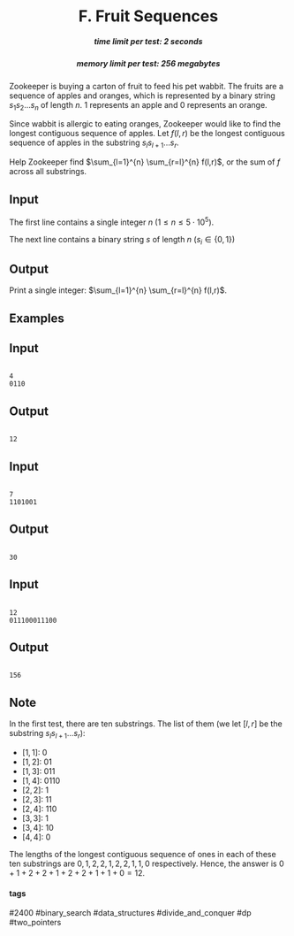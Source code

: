 <h1 style='text-align: center;'> F. Fruit Sequences</h1>

<h5 style='text-align: center;'>time limit per test: 2 seconds</h5>
<h5 style='text-align: center;'>memory limit per test: 256 megabytes</h5>

Zookeeper is buying a carton of fruit to feed his pet wabbit. The fruits are a sequence of apples and oranges, which is represented by a binary string $s_1s_2\ldots s_n$ of length $n$. $1$ represents an apple and $0$ represents an orange.

Since wabbit is allergic to eating oranges, Zookeeper would like to find the longest contiguous sequence of apples. Let $f(l,r)$ be the longest contiguous sequence of apples in the substring $s_{l}s_{l+1}\ldots s_{r}$. 

Help Zookeeper find $\sum_{l=1}^{n} \sum_{r=l}^{n} f(l,r)$, or the sum of $f$ across all substrings.

## Input

The first line contains a single integer $n$ $(1 \leq n \leq 5 \cdot 10^5)$.

 The next line contains a binary string $s$ of length $n$ $(s_i \in \{0,1\})$ 

## Output

Print a single integer: $\sum_{l=1}^{n} \sum_{r=l}^{n} f(l,r)$. 

## Examples

## Input


```

4
0110

```
## Output


```

12

```
## Input


```

7
1101001

```
## Output


```

30

```
## Input


```

12
011100011100

```
## Output


```

156

```
## Note

In the first test, there are ten substrings. The list of them (we let $[l,r]$ be the substring $s_l s_{l+1} \ldots s_r$):

* $[1,1]$: 0
* $[1,2]$: 01
* $[1,3]$: 011
* $[1,4]$: 0110
* $[2,2]$: 1
* $[2,3]$: 11
* $[2,4]$: 110
* $[3,3]$: 1
* $[3,4]$: 10
* $[4,4]$: 0

The lengths of the longest contiguous sequence of ones in each of these ten substrings are $0,1,2,2,1,2,2,1,1,0$ respectively. Hence, the answer is $0+1+2+2+1+2+2+1+1+0 = 12$.



#### tags 

#2400 #binary_search #data_structures #divide_and_conquer #dp #two_pointers 